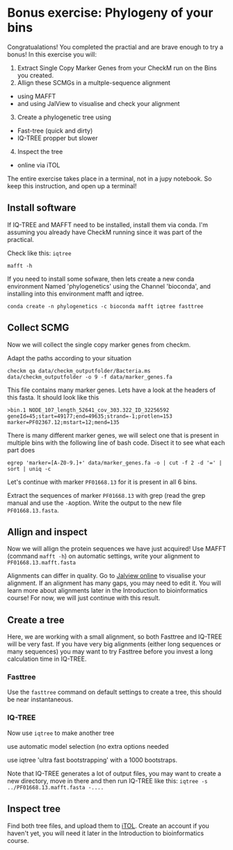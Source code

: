 # Bonus exercise: Phylogeny of your bins

Congratualations! You completed the practial and are brave enough to try a bonus! In this exercise you will:

1. Extract Single Copy Marker Genes from your CheckM run on the Bins you created.
2. Allign these SCMGs in a multple-sequence alignment
  * using MAFFT
  * and using JalView to visualise and check your alignment
3. Create a phylogenetic tree using
  * Fast-tree (quick and dirty)
  * IQ-TREE propper but slower
4. Inspect the tree
  * online via iTOL
  
The entire exercise takes place in a terminal, not in a jupy notebook. So keep this instruction, and open up a terminal!
## Install software
If IQ-TREE and MAFFT need to be installed, install them via conda. I'm assuming you already have CheckM running since it was part of the practical.
  
Check like this:
`iqtree`
 
`mafft -h`
  
If you need to install some sofware, then lets create a new conda environment Named 'phylogenetics' using the Channel 'bioconda', and installing into this environment mafft and iqtree.
  
`conda create -n phylogenetics -c bioconda mafft iqtree fasttree`

## Collect SCMG
Now we will collect the single copy marker genes from checkm.

Adapt the paths according to your situation

`checkm qa data/checkm_outputfolder/Bacteria.ms data/checkm_outputfolder -o 9 -f data/marker_genes.fa`

This file contains many marker genes. Lets have a look at the headers of this fasta. It should look like this

`>bin.1 NODE_107_length_52641_cov_303.322_ID_32256592 geneId=45;start=49177;end=49635;strand=-1;protlen=153 marker=PF02367.12;mstart=12;mend=135`

There is many different marker genes, we will select one that is present in multiple bins with the following line of bash code. Disect it to see what each part does

`egrep 'marker=[A-Z0-9.]+' data/marker_genes.fa -o | cut -f 2 -d '=' | sort | uniq -c`

Let's continue with marker `PF01668.13` for it is present in all 6 bins.  

Extract the sequences of marker `PF01668.13` with grep (read the grep manual and use the `-A`option.
Write the output to the new file `PF01668.13.fasta`.
 
## Allign and inspect
Now we will allign the protein sequences we have just acquired! 
Use MAFFT (command `mafft -h`) on automatic settings, write your alignment to `PF01668.13.mafft.fasta`

Alignments can differ in quality. Go to [Jalview online](http://www.jalview.org/jalview-js/JalviewJS.shtml) to visualise your alignment.
If an alignment has many gaps, you may need to edit it. 
You will learn more about alignments later in the Introduction to bioinformatics course! 
For now, we will just continue with this result.

## Create a tree
Here, we are working with a small alignment, so both Fasttree and IQ-TREE will be very fast. If you have very big alignments (either long sequences or many sequences) you may want to try Fasttree before you invest a long calculation time in IQ-TREE.

### Fasttree
Use the `fasttree` command on default settings to create a tree, this should be near instantaneous. 

### IQ-TREE
Now use `iqtree` to make another tree

use automatic model selection (no extra options needed

use iqtree 'ultra fast bootstrapping' with  a 1000 bootstraps.

Note that IQ-TREE generates a lot of output files, you may want to create a new directory, move in there and then run IQ-TREE like this: `iqtree -s ../PF01668.13.mafft.fasta -....` 

## Inspect tree
Find both tree files, and upload them to [iTOL](https://itol.embl.de). 
Create an account if you haven't yet, you will need it later in the Introduction to bioinformatics course.
